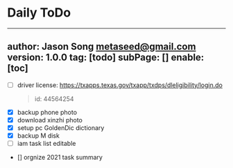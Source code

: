 # Daily ToDo
---
author: Jason Song <metaseed@gmail.com>
version: 1.0.0
tag: [todo]
subPage: []
enable: [toc]
---

- [ ] driver license:  https://txapps.texas.gov/txapp/txdps/dleligibility/login.do  
  > id: 44564254
- [x] backup phone photo
- [x] download xinzhi photo
- [x] setup pc GoldenDic dictionary
- [x] backup M disk 
- [ ] iam task list editable
- [] orgnize 2021 task summary